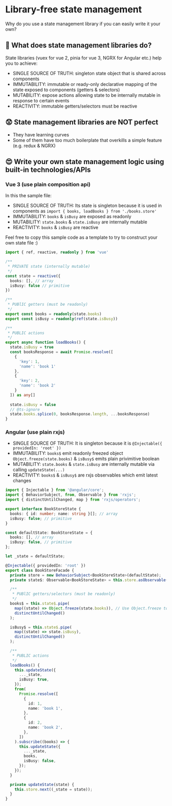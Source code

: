 # Library-free state management

Why do you use a state management library if you can easily write it your own?

## :thinking: What does state management libraries do? 
State libraries (vuex for vue 2, pinia for vue 3, NGRX for Angular etc.) help you to achieve:
- SINGLE SOURCE OF TRUTH: singleton state object that is shared across components
- IMMUTABILITY: immutable or ready-only declarative mapping of the state exposed to components (getters & selectors)
- MUTABILITY: expose actions allowing state to be internally mutable in response to certain events
- REACTIVITY: immutable getters/selectors must be reactive

## :worried: State management libraries are NOT perfect
- They have learning curves
- Some of them have too much boilerplate that overkills a simple feature (e.g. redux & NGRX)

## :heart_eyes: Write your own state management logic using built-in technologies/APIs 
### Vue 3 (use plain composition api)

In this the sample file:
- SINGLE SOURCE OF TRUTH: Its state is singleton because it is used in components as `import { books, loadBooks } from './books.store'`
- IMMUTABILITY: `books` & `isBusy` are exposed as readonly
- MUTABILITY: `state.books` & `state.isBusy` are internally mutable
- REACTIVITY: `books` & `isBusy` are reactive

Feel free to copy this sample code as a template to try to construct your own state file :)

```ts
import { ref, reactive, readonly } from 'vue'

/**
 * PRIVATE state (internally mutable)
 */
const state = reactive({
  books: [], // array
  isBusy: false // primitive
})

/**
 * PUBlIC getters (must be readonly)
 */
export const books = readonly(state.books)
export const isBusy = readonly(ref(state.isBusy))

/**
 * PUBLIC actions
 */
export async function loadBooks() {
  state.isBusy = true
  const booksResponse = await Promise.resolve([
    {
      'key': 1,
      'name': 'book 1'
    },
    {
      'key': 2,
      'name': 'book 2'
    }
  ]) as any[]
  
  state.isBusy = false
  // @ts-ignore
  state.books.splice(0, booksResponse.length, ...booksResponse)
}

```
### Angular (use plain rxjs)

- SINGLE SOURCE OF TRUTH: It is singleton because it is `@Injectable({ providedIn: 'root' })`
- IMMUTABILITY: `books$` emit readonly freezed object `Object.freeze(state.books)` & `isBusy$` emits plain privimitive boolean
- MUTABILITY: `state.books` & `state.isBusy` are internally mutable via calling `updateState(...)`
- REACTIVITY: `books$` & `isBusy$` are rxjs observables which emit latest changes


```ts
import { Injectable } from '@angular/core';
import { BehaviorSubject, from, Observable } from 'rxjs';
import { distinctUntilChanged, map } from 'rxjs/operators';

export interface BookStoreState {
  books: { id: number; name: string }[]; // array
  isBusy: false; // primitive
}

const defaultState: BookStoreState = {
  books: [], // array
  isBusy: false, // primitive
};

let _state = defaultState;

@Injectable({ providedIn: 'root' })
export class BookStoreFacade {
  private store = new BehaviorSubject<BookStoreState>(defaultState);
  private state$: Observable<BookStoreState> = this.store.asObservable();

  /**
   * PUBlIC getters/selectors (must be readonly)
   */
  books$ = this.state$.pipe(
    map((state) => Object.freeze(state.books)), // Use Object.freeze to make emit object completely readonly
    distinctUntilChanged()
  );

  isBusy$ = this.state$.pipe(
    map((state) => state.isBusy),
    distinctUntilChanged()
  );

  /**
   * PUBLIC actions
   */
  loadBooks() {
    this.updateState({
      ..._state,
      isBusy: true,
    });
    from(
      Promise.resolve([
        {
          id: 1,
          name: 'book 1',
        },
        {
          id: 2,
          name: 'book 2',
        },
      ])
    ).subscribe((books) => {
      this.updateState({
        ..._state,
        books,
        isBusy: false,
      });
    });
  }

  private updateState(state) {
    this.store.next((_state = state));
  }
}

```
